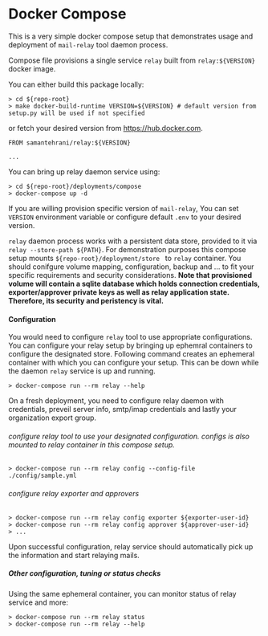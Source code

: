 # Docker Compose

This is a very simple docker compose setup that demonstrates usage and deployment of `mail-relay` tool daemon process.

Compose file provisions a single service `relay` built from `relay:${VERSION}` docker image.

You can either build this package locally:

```shell
> cd ${repo-root}
> make docker-build-runtime VERSION=${VERSION} # default version from setup.py will be used if not specified
```

or fetch your desired version from https://hub.docker.com.
```
FROM samantehrani/relay:${VERSION}

...

```


You can bring up relay daemon service using:

```shell
> cd ${repo-root}/deployments/compose
> docker-compose up -d
```

If you are willing provision specific version of `mail-relay`, You can set `VERSION` environment variable or configure default `.env` to your desired version.



`relay` daemon process works with a persistent data store, provided to it via `relay --store-path ${PATH}`. For demonstration purposes this compose setup mounts `${repo-root}/deployment/store ` to `relay` container. You should conifgure volume mapping, configuration, backup and ... to fit your specific requirements and security considerations. **Note that provisioned volume will contain a sqlite database which holds connection credentials, exporter/approver private keys as well as relay application state. Therefore, its security and peristency is vital.**



#### Configuration

You would need to configure `relay` tool to use appropriate configurations. You can configure your relay setup by bringing up ephemral containers to configure the designated store. Following command creates an ephemeral container with which you can configure your setup. This can be down while the daemon `relay` service is up and running.

```shell
> docker-compose run --rm relay --help
```

On a fresh deployment, you need to configure relay daemon with credentials, preveil server info, smtp/imap credentials and lastly your organization export group.

###### configure relay tool to use your designated configuration. configs is also mounted to relay container in this compose setup.

```shell
> docker-compose run --rm relay config --config-file ./config/sample.yml
```

###### configure relay exporter and approvers

```shell
> docker-compose run --rm relay config exporter ${exporter-user-id}
> docker-compose run --rm relay config approver ${approver-user-id}
> ...
```

 Upon successful configuration, relay service should automatically pick up the information and start relaying mails.



#####  Other configuration, tuning or status checks

Using the same ephemeral container, you can monitor status of relay service and more:

```shell
> docker-compose run --rm relay status
> docker-compose run --rm relay --help
```











